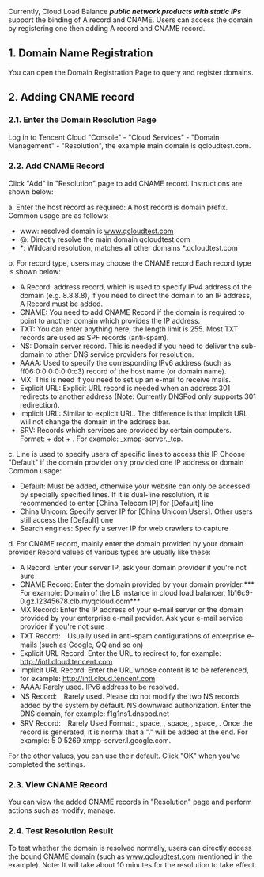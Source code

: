 Currently, Cloud Load Balance ***public network products with static IPs*** support the binding of A record and CNAME. Users can access the domain by registering one then adding A record and CNAME record.

## 1. Domain Name Registration

You can open the Domain Registration Page to query and register domains.

## 2. Adding CNAME record

### 2.1. Enter the Domain Resolution Page

Log in to Tencent Cloud "Console" - "Cloud Services" - "Domain Management" - "Resolution", the example main domain is qcloudtest.com.


### 2.2. Add CNAME Record

Click "Add" in "Resolution" page to add CNAME record. Instructions are shown below:

a. Enter the host record as required:
A host record is domain prefix. Common usage are as follows:
- www: resolved domain is www.qcloudtest.com
- @: Directly resolve the main domain qcloudtest.com
- *: Wildcard resolution, matches all other domains *.qcloudtest.com

b. For record type, users may choose the CNAME record
Each record type is shown below:
- A Record: address record, which is used to specify IPv4 address of the domain (e.g. 8.8.8.8), if you need to direct the domain to an IP address, A Record must be added.
- CNAME:  You need to add CNAME Record if the domain is required to point to another domain which provides the IP address.
- TXT: You can enter anything here, the length limit is 255. Most TXT records are used as SPF records (anti-spam).
- NS: Domain server record. This is needed if you need to deliver the sub-domain to other DNS service providers for resolution.
- AAAA: Used to specify the corresponding IPv6 address (such as ff06:0:0:0:0:0:0:c3) record of the host name (or domain name).
- MX: This is need if you need to set up an e-mail to receive mails.
- Explicit URL: Explicit URL record is needed when an address 301 redirects to another address (Note: Currently DNSPod only supports 301 redirection).
- Implicit URL: Similar to explicit URL. The difference is that implicit URL will not change the domain in the address bar.
- SRV: Records which services are provided by certain computers. Format: <service name> + dot + <protocol type>. For example: _xmpp-server._tcp.

c. Line is used to specify users of specific lines to access this IP
Choose "Default" if the domain provider only provided one IP address or domain
Common usage:
- Default: Must be added, otherwise your website can only be accessed by specially specified lines. If it is dual-line resolution, it is recommended to enter [China Telecom IP] for [Default] line
- China Unicom: Specify server IP for [China Unicom Users]. Other users still access the [Default] one
- Search engines: Specify a server IP for web crawlers to capture

d. For CNAME record, mainly enter the domain provided by your domain provider
Record values of various types are usually like these:
- A Record: Enter your server IP, ask your domain provider if you're not sure
- CNAME Record: Enter the domain provided by your domain provider.*** For example: Domain of the LB instance in cloud load balancer, 1b16c9-0.gz.12345678.clb.myqcloud.com*** 
- MX Record: Enter the IP address of your e-mail server or the domain provided by your enterprise e-mail provider. Ask your e-mail service provider if you're not sure
- TXT Record:　Usually used in anti-spam configurations of enterprise e-mails (such as Google, QQ and so on)
- Explicit URL Record: Enter the URL to redirect to, for example: http://intl.cloud.tencent.com
- Implicit URL Record: Enter the URL whose content is to be referenced, for example: http://intl.cloud.tencent.com
- AAAA: Rarely used. IPv6 address to be resolved.
- NS Record:　Rarely used. Please do not modify the two NS records added by the system by default. NS downward authorization. Enter the DNS domain, for example: f1g1ns1.dnspod.net
- SRV Record:　Rarely Used Format: <priority>, space, <weight>, space, <port>, space, <host name>. Once the record is generated, it is normal that a "." will be added at the end. For example: 5 0 5269 xmpp-server.l.google.com.

For the other values, you can use their default. Click "OK" when you've completed the settings.


### 2.3. View CNAME Record

You can view the added CNAME records in "Resolution" page and perform actions such as modify, manage.

### 2.4. Test Resolution Result

To test whether the domain is resolved normally, users can directly access the bound CNAME domain (such as www.qcloudtest.com mentioned in the example). Note:  It will take about 10 minutes for the resolution to take effect.

